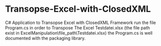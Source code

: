 # Transopse-Excel-with-ClosedXML
C# Application to Transopse Excel with ClosedXML Framework
run the file Program.cs in order to Transpose The Excel Testdatei.xlsx (the file path exist in ExcelManipulation\file_path\Testdatei.xlsx)
the Program.cs is well documented with the packaging library.
